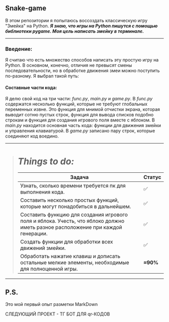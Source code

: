 ## Snake-game
В этом репозитории я попытаюсь воссоздать классическую игру "Змейка" на Python. 
***Я знаю, что игры на Python пишутся с помощью библиотеки pygame. Моя цель написать змейку в терминале.***
___
### Введение:
Я считаю что есть множество способов написать эту простую игру на Python. В основном, конечно, отличия не превысят смены последовательности, но в обработке движения змеи можно поступить по-разному. Я выбрал такой путь:


#### **Составные части кода:**
Я делю свой код на три части: *func.py*, *main.py* и *game.py*. В *func.py* содержатся несколько функций, которые не требуют глобальных переменных извне.
Это функция для мнимой отчистки экрана, которая выводит сотню пустых строк, функция для вывода списков подобно строкам и функция для создания 
игрового поля вместе с яблоком. В *main.py* находится основная часть кода: функции для движения змейки и управления клавиатурой. В *game.py* записано пару строк,
которые соединяют код воедино. 


___

> # ___Things to do:___
> | Задача                                                                                                                                  | Статус             |
> |-----------------------------------------------------------------------------------------------------------------------------------------|--------------------|
> | Узнать, сколько времени требуется пк для выполнения кода.                                                                               | :white_check_mark: |
> | Составить несколько простых функций, которые могут понадобиться в дальнейшем.                                                           | :white_check_mark: |
> | Составить функцию для создания игрового поля и яблока. Учесть, что яблоко должно иметь разное расположение при каждой генерации.        | :white_check_mark: |
> | Создать функции для обработки всех движений змейки.                                                                                     | :white_check_mark: |
> | Обработать нажатие клавиш и дописать остальные мелкие элементы, необходимые для полноценной игры.                                       | **≈90%**           |

___
## P.S.
Это мой первый опыт разметки MarkDown


СЛЕДУЮЩИЙ ПРОЕКТ - ТГ БОТ ДЛЯ qr-КОДОВ
